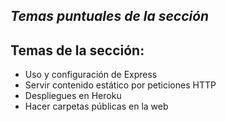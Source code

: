 ## _Temas puntuales de la sección_

## Temas de la sección:

- Uso y configuración de Express
- Servir contenido estático por peticiones HTTP
- Despliegues en Heroku
- Hacer carpetas públicas en la web
